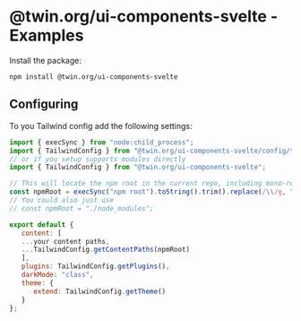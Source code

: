 # @twin.org/ui-components-svelte - Examples

Install the package:

```shell
npm install @twin.org/ui-components-svelte
```

## Configuring

To you Tailwind config add the following settings:

```js
import { execSync } from "node:child_process";
import { TailwindConfig } from "@twin.org/ui-components-svelte/config/tailwindConfig.mjs";
// or if you setup supports modules directly
import { TailwindConfig } from "@twin.org/ui-components-svelte";

// This will locate the npm root in the current repo, including mono-repos
const npmRoot = execSync("npm root").toString().trim().replace(/\\/g, "/");
// You could also just use
// const npmRoot = "./node_modules";

export default {
   content: [
   ...your content paths, 
   ...TailwindConfig.getContentPaths(npmRoot)
   ],
   plugins: TailwindConfig.getPlugins(),
   darkMode: "class",
   theme: {
      extend: TailwindConfig.getTheme()
   }
};
```
